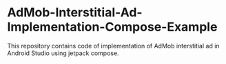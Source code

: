 # AdMob-Interstitial-Ad-Implementation-Compose-Example
This repository contains code of implementation of AdMob interstitial ad in Android Studio using jetpack compose.
